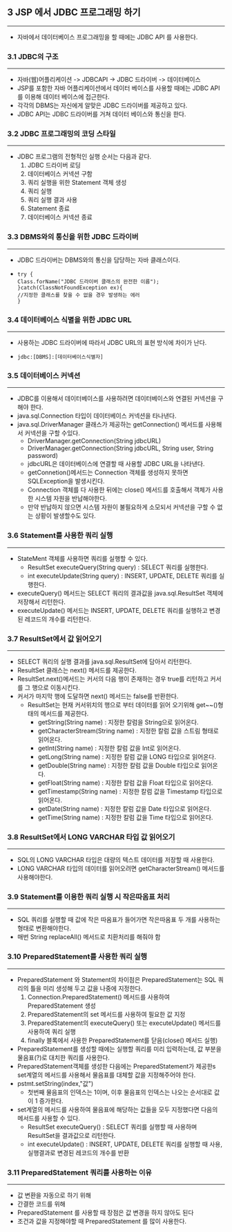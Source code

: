 ## 3 JSP 에서 JDBC 프로그래밍 하기

---
* 자바에서 데이터베이스 프로그래밍을 할 때에는 JDBC API 를 사용한다.

### 3.1 JDBC의 구조

---

* 자바(웹)어플리케이션 -> JDBCAPI -> JDBC 드라이버 -> 데이터베이스
* JSP를 포함한 자바 어플리케이션에서 데이터 베이스를 사용할 때에는 JDBC API 를 이용해 데이터 베이스에 접근한다.
* 각각의 DBMS는 자신에게 알맞은 JDBC 드라이버를 제공하고 있다.
* JDBC API는 JDBC 드라이버를 거쳐 데이터 베이스와 통신을 한다.

### 3.2 JDBC 프로그래밍의 코딩 스타일 

---
* JDBC 프로그램의 전형적인 실행 순서는 다음과 같다.
  1. JDBC 드라이버 로딩
  2. 데이터베이스 커넥션 구함
  3. 쿼리 실행을 위한 Statement 객체 생성
  4. 쿼리 실행
  5. 쿼리 실행 결과 사용
  6. Statement 종료
  7. 데이터베이스 커넥션 종료

### 3.3 DBMS와의 통신을 위한 JDBC 드라이버

---
* JDBC 드라이버는 DBMS와의 통신을 담당하는 자바 클래스이다.
* ```
  try {
  Class.forName("JDBC 드라이버 클래스의 완전한 이름");
  }catch(ClassNotFoundException ex){
  //지정한 클래스를 찾을 수 없을 경우 발생하는 에러
  }
  ```

### 3.4 데이터베이스 식별을 위한 JDBC URL

---
* 사용하는 JDBC 드라이버에 따라서 JDBC URL의 표현 방식에 차이가 난다.
* ```
  jdbc:[DBMS]:[데이터베이스식별자]
  ```

### 3.5 데이터베이스 커넥션

---
* JDBC를 이용해서 데이터베이스를 사용하려면 데이터베이스와 연결된 커넥션을 구해야 한다.
* java.sql.Connection 타입이 데이터베이스 커넥션을 타나낸다.
* java.sql.DriverManager 클래스가 제공하는 getConnection() 메서드를 사용해서 커넥션을 구할 수있다.
  * DriverManager.getConnection(String jdbcURL)
  * DriverManager.getConnection(String jdbcURL, String user, String password)
  * jdbcURL은 데이터베이스에 연결할 때 사용할 JDBC URL을 나타낸다.
  * getConnetion()메서드는 Connection 객체를 생성하지 못하면 SQLException을 발생시킨다.
  * Connection 객체를 다 사용한 뒤에는 close() 메서드를 호출해서 객체가 사용한 시스템 자원을 반납해야한다.
  * 만약 반납하지 않으면 시스템 자원이 불필요하게 소모되서 커넥션을 구할 수 없는 상황이 발생할수도 있다.

### 3.6 Statement를 사용한 쿼리 실행

---
* StateMent 객체를 사용하면 쿼리를 실행할 수 있다.
  * ResultSet executeQuery(String query) : SELECT 쿼리를 실행한다.
  * int executeUpdate(String query) : INSERT, UPDATE, DELETE 쿼리를 실행한다.
* executeQuery() 메서드는 SELECT 쿼리의 결과값을 java.sql.ResultSet 객체에 저장해서 리턴한다.
* executeUpdate() 메서드는 INSERT, UPDATE, DELETE 쿼리를 실행하고 변경된 레코드의 개수를 리턴한다.

### 3.7 ResultSet에서 값 읽어오기

---
* SELECT 쿼리의 실행 결과를 java.sql.ResultSet에 담아서 리턴한다.
* ResultSet 클래스는 next() 메서드를 제공한다.
* ResultSet.next()메서드는 커서의 다음 행이 존재하는 경우 true를 리턴하고 커서를 그 행으로 이동시킨다.
* 커서가 마지막 행에 도달하면 next() 메서드는 false를 반환한다.
  * ResultSet는 현재 커서위치의 행으로 부터 데이터를 읽어 오기위해 get~~()형태의 메서드를 제공한다.
    * getString(String name) : 지정한 칼럼을 String으로 읽어온다.
    * getCharacterStream(String name) : 지정한 칼럼 값을 스트림 형태로 읽어온다.
    * getInt(String name) : 지정한 칼럼 값을 Int로 읽어온다.
    * getLong(String name) : 지정한 칼럼 값을 LONG 타입으로 읽어온다.
    * getDouble(String name) : 지정한 칼럼 값을 Double 타입으로 읽어온다.
    * getFloat(String name) : 지정한 칼럼 값을 Float 타입으로 읽어온다.
    * getTimestamp(String name) : 지정한 칼럼 값을 Timestamp 타입으로 읽어온다.
    * getDate(String name) : 지정한 칼럼 값을 Date 타입으로 읽어온다.
    * getTime(String name) : 지정한 칼럼 값을 Time 타입으로 읽어온다.

### 3.8 ResultSet에서 LONG VARCHAR 타입 값 읽어오기

---
* SQL의 LONG VARCHAR 타입은 대량의 텍스트 데이터를 저장할 때 사용한다.
* LONG VARCHAR 타입의 데이터를 읽어오려면 getCharacterStream() 메서드를 사용해야한다.

### 3.9 Statement를 이용한 쿼리 실행 시 작은따옴표 처리

---
* SQL 쿼리를 실행할 때 값에 작은 따옴표가 들어가면 작은따옴표 두 개를 사용하는 형태로 변환해야한다.
* 매번 String replaceAll() 메서드로 치환처리를 해줘야 함

### 3.10 PreparedStatement를 사용한 쿼리 실행

---
* PreparedStatement 와 Statement의 차이점은 PreparedStatement는 SQL 쿼리의 틀을 미리 생성해 두고 값을 나중에
 지정한다.
  1. Connection.PreparedStatement() 메서드를 사용하여 PreparedStatement 생성
  2. PreparedStatement의 set 메서드를 사용하여 필요한 값 지정
  3. PreparedStatement의 executeQuery() 또는 executeUpdate() 메서드를 사용하여 쿼리 실행
  4. finally 블록에서 사용한 PreparedStatement를 닫음(close() 메서드 실행)
* PreparedStatement를 생성할 때에는 실행할 쿼리를 미리 입력하는데, 값 부분을 물음표(?)로 대치한 쿼리를 사용한다.
* PreparedStatement객체를 생성한 다음에는 PreparedStatement가 제공한s set계열의 메서드를 사용해서 물음표를
대체할 값을 지정해주어야 한다.
* pstmt.setString(index,"값")
  * 첫번째 물음표의 인덱스는 1이며, 이후 물음표의 인덱스는 나오는 순서대로 값이 1 증가한다.
* set계열의 메서드를 사용하여 물음표에 해당하는 값들을 모두 지정했다면 다음의 메서드를 사용할 수 있다.
  * ResultSet executeQuery() : SELECT 쿼리를 실행할 때 사용하며 ResultSet을 결과값으로 리턴한다.
  * int executeUpdate() : INSERT, UPDATE, DELETE 쿼리를 실행할 때 사용, 실행결과로 변경된 레코드의 개수를 반환

### 3.11 PreparedStatement 쿼리를 사용하는 이유

---
* 값 변환을 자동으로 하기 위해
* 간결한 코드를 위해
* PreparedStatement 를 사용할 때 장점은 값 변경을 하지 않아도 된다
* 조건과 값을 지정해야할 때 PreparedStatement 를 많이 사용한다.
    